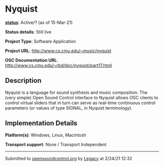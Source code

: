 # Nyquist

**[status](../implementation-status.html)**: Active/? (as of 15-Mar-21)

**Status details**: 
Still live

**Project Type**: Software Application

**Project URL**: <http://www.cs.cmu.edu/~music/nyquist>

**OSC Documentation URL**: <http://www.cs.cmu.edu/~rbd/doc/nyquist/part17.html>

## Description

Nyquist is a language for sound synthesis and music composition. The (very simple) Open Sound Control interface to Nyquist allows OSC clients to control virtual sliders that in turn can serve as real-time continuous control parameters (or values of type SIGNAL, in Nyquist terminology).

## Implementation Details

**Platform(s)**: Windows, Linux, Macintosh

**Transport support**: None / Transport Independent

---
Submitted to [opensoundcontrol.org](https://opensoundcontrol.org) by [Legacy](legacy-site.html) at 2/24/21 12:32
